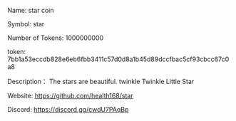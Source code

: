 Name: star coin

Symbol: star

Number of Tokens: 1000000000

token: 
7bb1a53eccdb828e6eb6fbb3411c57d0d8a1b45d89dccfbac5cf93cbcc67c0a8

Description：
The stars are beautiful. twinkle Twinkle Little Star

Website: https://github.com/health168/star

Discord: https://discord.gg/cwdU7PAqBp
